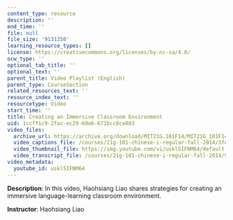 ```yaml
---
content_type: resource
description: ''
end_time: ''
file: null
file_size: '9131350'
learning_resource_types: []
license: https://creativecommons.org/licenses/by-nc-sa/4.0/
ocw_type: ''
optional_tab_title: ''
optional_text: ''
parent_title: Video Playlist (English)
parent_type: CourseSection
related_resources_text: ''
resource_index_text: ''
resourcetype: Video
start_time: ''
title: Creating an Immersive Classroom Environment
uid: 1ccff1c9-2fac-ec29-69e6-671bcc8ce883
video_files:
  archive_url: https://archive.org/download/MIT21G.101F14/MIT21G_101F14_Immersive_Environment_English_300k.mp4
  video_captions_file: /courses/21g-101-chinese-i-regular-fall-2014/3fe58171048e5d1ab1dd6cc5738cb99a_uskl5IFNM64.vtt
  video_thumbnail_file: https://img.youtube.com/vi/uskl5IFNM64/default.jpg
  video_transcript_file: /courses/21g-101-chinese-i-regular-fall-2014/9f0cc639cd99bfb9d4a4abcd0f11a588_uskl5IFNM64.pdf
video_metadata:
  youtube_id: uskl5IFNM64
---
```


**Description**: In this video, Haohsiang Liao shares strategies for creating an immersive language-learning classroom environment.

**Instructor**: Haohsiang Liao

